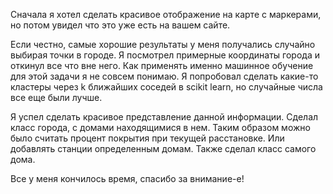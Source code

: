 Сначала я хотел сделать красивое отображение на карте с маркерами, но потом увидел что это уже есть на вашем сайте. 

Если честно, самые хорошие результаты у меня получались случайно выбирая точки в городе. Я посмотрел примерные координаты города и откинул все что вне него. 
Как применять именно машинное обучение для этой задачи я не совсем понимаю. Я попробовал сделать какие-то кластеры через k ближайших соседей в scikit learn, но случайные числа все еще были лучше. 

Я успел сделать красивое представление данной информации. Сделал класс города, с домами находящимися в нем. Таким образом можно было считать процент покрытия при текущей расстановке. Или добавлять станции определенным домам. Также сделал класс самого дома.

Все у меня кончилось время, спасибо за внимание-е!
